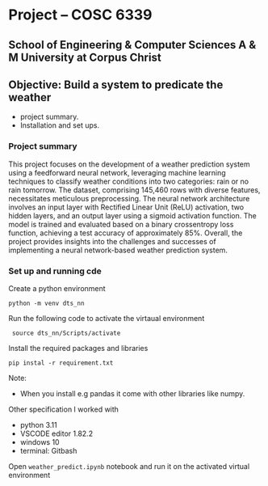 # Project – COSC 6339 
## School of Engineering & Computer Sciences A & M University at Corpus Christ
## Objective: Build a system to predicate the weather

- project summary.
- Installation and set ups.


### Project summary
This project focuses on the development of a weather prediction system using a feedforward neural network, leveraging machine learning techniques to classify weather conditions into two categories: rain or no rain tomorrow. The dataset, comprising 145,460 rows with diverse features, necessitates meticulous preprocessing. The neural network architecture involves an input layer with Rectified Linear Unit (ReLU) activation, two hidden layers, and an output layer using a sigmoid activation function. The model is trained and evaluated based on a binary crossentropy loss function, achieving a test accuracy of approximately 85%. Overall, the project provides insights into the challenges and successes of implementing a neural network-based weather prediction system.

### Set up and running cde 

Create a python environment 
```
python -m venv dts_nn
```
Run the following code to activate the virtaual environment
```
 source dts_nn/Scripts/activate

```
Install the required packages and libraries
```
pip instal -r requirement.txt

```

Note:
- When you install e.g pandas it come with other libraries like numpy.

Other specification I worked with
- python 3.11
- VSCODE editor 1.82.2
- windows 10
- terminal: Gitbash


Open `weather_predict.ipynb` notebook and run it on the activated virtual environment